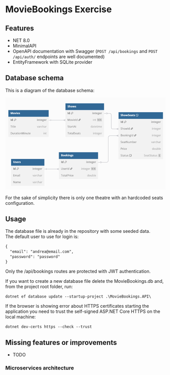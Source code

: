 # MovieBookings Exercise

## Features
- NET 8.0
- MinimalAPI
- OpenAPI documentation with Swagger (`POST /api/bookings` and `POST /api/auth/` endpoints are well documented)
- EntityFramework with SQLite provider

## Database schema
This is a diagram of the database schema:

![Database schema](database_schema.png)

For the sake of simplicity there is only one theatre with an hardcoded seats configuration.

## Usage
The database file is already in the repository with some seeded data.  
The default user to use for login is:
```
{
  "email": "andrea@email.com",
  "password": "password"
}
```

Only the /api/bookings routes are protected with JWT authentication.

If you want to create a new database file delete the MovieBookings.db and, from the project root folder, run:
```
dotnet ef database update --startup-project .\MovieBookings.API\
```

If the browser is showing error about HTTPS certificates starting the application 
you need to trust the self-signed ASP.NET Core HTTPS on the local machine:
```
dotnet dev-certs https --check --trust
```

## Missing features or improvements
- TODO

### Microservices architecture